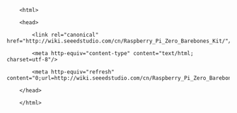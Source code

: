 <!DOCTYPE html>
        <html>
        <head>
            <link rel="canonical" href="http://wiki.seeedstudio.com/cn/Raspberry_Pi_Zero_Barebones_Kit/"/>
            <meta http-equiv="content-type" content="text/html; charset=utf-8"/>
            <meta http-equiv="refresh" content="0;url=http://wiki.seeedstudio.com/cn/Raspberry_Pi_Zero_Barebones_Kit/"/>
        </head>
        </html>